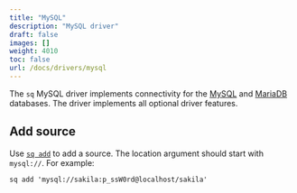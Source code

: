 ```yaml
---
title: "MySQL"
description: "MySQL driver"
draft: false
images: []
weight: 4010
toc: false
url: /docs/drivers/mysql
---
```

The `sq` MySQL driver implements connectivity for
the [MySQL](https://www.mysql.com) and [MariaDB](https://mariadb.org) databases.
The driver implements all optional driver features.

## Add source

Use [`sq add`](/docs/cmd/add) to add a source. The location argument should start
with `mysql://`. For example:

```shell
sq add 'mysql://sakila:p_ssW0rd@localhost/sakila'
```
